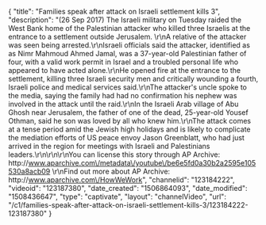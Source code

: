 {
    "title": "Families speak after attack on Israeli settlement kills 3",
    "description": "(26 Sep 2017) The Israeli military on Tuesday raided the West Bank home of the Palestinian attacker who killed three Israelis at the entrance to a settlement outside Jerusalem. \r\nA relative of the attacker was seen being arrested.\r\nIsraeli officials said the attacker, identified as as Nimr Mahmoud Ahmed Jamal, was a 37-year-old Palestinian father of four, with a valid work permit in Israel and a troubled personal life who appeared to have acted alone.\r\nHe opened fire at the entrance to the settlement, killing three Israeli security men and critically wounding a fourth, Israeli police and medical services said.\r\nThe attacker's uncle spoke to the media, saying the family had had no confirmation his nephew was involved in the attack until the raid.\r\nIn the Israeli Arab village of Abu Ghosh near Jerusalem, the father of one of the dead, 25-year-old Yousef Othman, said he son was loved by all who knew him.\r\nThe attack comes at a tense period amid the Jewish high holidays and is likely to complicate the mediation efforts of US peace envoy Jason Greenblatt, who had just arrived in the region for meetings with Israeli and Palestinians leaders.\r\n\r\n\r\nYou can license this story through AP Archive: http:\/\/www.aparchive.com\/metadata\/youtube\/be6e5fd0a30b2a2595e105530a8acb09 \r\nFind out more about AP Archive: http:\/\/www.aparchive.com\/HowWeWork",
    "channelid": "123184222",
    "videoid": "123187380",
    "date_created": "1506864093",
    "date_modified": "1508436647",
    "type": "captivate",
    "layout": "channelVideo",
    "url": "\/c1\/families-speak-after-attack-on-israeli-settlement-kills-3\/123184222-123187380"
}